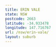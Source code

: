 ```yaml
---
title: ERIN VALE
state: NSW
postcode: 2663
latitude: -34.933478
longitude: 147.716767
url: /nsw/erin-vale/
layout: suburb
---
```

